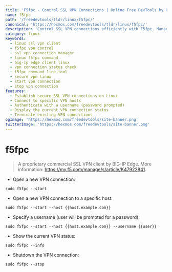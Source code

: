 ```yaml
---
title: 'F5fpc - Control SSL VPN Connections | Online Free DevTools by Hexmos'
name: f5fpc
path: '/freedevtools/tldr/linux/f5fpc/'
canonical: 'https://hexmos.com/freedevtools/tldr/linux/f5fpc/'
description: 'Control SSL VPN connections efficiently with F5fpc. Manage, start, stop, and get status updates for your VPN on Linux. Free online tool, no registration required.'
category: linux
keywords:
  - linux ssl vpn client
  - f5fpc vpn control
  - ssl vpn connection manager
  - linux f5fpc command
  - big-ip edge client linux
  - vpn connection status check
  - f5fpc command line tool
  - secure vpn linux
  - start vpn connection
  - stop vpn connection
features:
  - Establish secure SSL VPN connections on Linux
  - Connect to specific VPN hosts
  - Authenticate with a username (password prompted)
  - Display the current VPN connection status
  - Terminate existing VPN connections
ogImage: 'https://hexmos.com/freedevtools/site-banner.png'
twitterImage: 'https://hexmos.com/freedevtools/site-banner.png'
---
```


# f5fpc

> A proprietary commercial SSL VPN client by BIG-IP Edge.
> More information: <https://my.f5.com/manage/s/article/K47922841>.

- Open a new VPN connection:

`sudo f5fpc --start`

- Open a new VPN connection to a specific host:

`sudo f5fpc --start --host {{host.example.com}}`

- Specify a username (user will be prompted for a password):

`sudo f5fpc --start --host {{host.example.com}} --username {{user}}`

- Show the current VPN status:

`sudo f5fpc --info`

- Shutdown the VPN connection:

`sudo f5fpc --stop`
